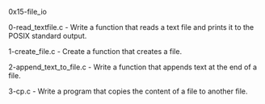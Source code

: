 0x15-file_io

0-read_textfile.c - Write a function that reads a text file and prints it to the POSIX standard output.

1-create_file.c - Create a function that creates a file.

2-append_text_to_file.c - Write a function that appends text at the end of a file.

3-cp.c - Write a program that copies the content of a file to another file.
